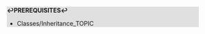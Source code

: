<div style="margin:2em; background-color: #e0e0e0;">

<strong>↩PREREQUISITES↩</strong>

 * Classes/Inheritance_TOPIC

</div>

